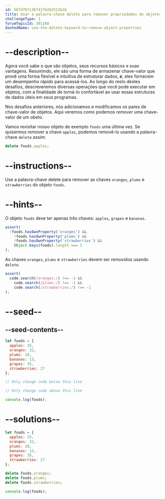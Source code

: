 ```yaml
---
id: 587d7b7c367417b2b2512b1b
title: Usar a palavra-chave delete para remover propriedades de objetos
challengeType: 1
forumTopicId: 301168
dashedName: use-the-delete-keyword-to-remove-object-properties
---
```


# --description--

Agora você sabe o que são objetos, seus recursos básicos e suas vantagens. Resumindo, ele são uma forma de armazenar chave-valor que provê uma forma flexível e intuitiva de estruturar dados, ***e***, eles fornecem um desempenho rápido para acessá-los. Ao longo do resto destes desafios, descreveremos diversas operações que você pode executar em objetos, com a finalidade de torná-lo confortável ao usar essas estruturas de dados úteis em seus programas.

Nos desafios anteriores, nós adicionamos e modificamos os pares de chave-valor de objetos. Aqui veremos como podemos *remover* uma chave-valor de um obeto.

Vamos revisitar nosso objeto de exemplo `foods` uma última vez. Se quisermos remover a chave `apples`, podemos removê-lo usando a palavra-chave `delete` assim:

```js
delete foods.apples;
```

# --instructions--

Use a palavra-chave delete para remover as chaves `oranges`, `plums` e `strawberries` do objeto `foods`.

# --hints--

O objeto `foods` deve ter apenas três chaves: `apples`, `grapes` e `bananas`.

```js
assert(
  !foods.hasOwnProperty('oranges') &&
    !foods.hasOwnProperty('plums') &&
    !foods.hasOwnProperty('strawberries') &&
    Object.keys(foods).length === 3
);
```

As chaves `oranges`, `plums` e `strawberries` devem ser removidos usando `delete`.

```js
assert(
  code.search(/oranges:/) !== -1 &&
    code.search(/plums:/) !== -1 &&
    code.search(/strawberries:/) !== -1
);
```

# --seed--

## --seed-contents--

```js
let foods = {
  apples: 25,
  oranges: 32,
  plums: 28,
  bananas: 13,
  grapes: 35,
  strawberries: 27
};

// Only change code below this line

// Only change code above this line

console.log(foods);
```

# --solutions--

```js
let foods = {
  apples: 25,
  oranges: 32,
  plums: 28,
  bananas: 13,
  grapes: 35,
  strawberries: 27
};

delete foods.oranges;
delete foods.plums;
delete foods.strawberries;

console.log(foods);
```
